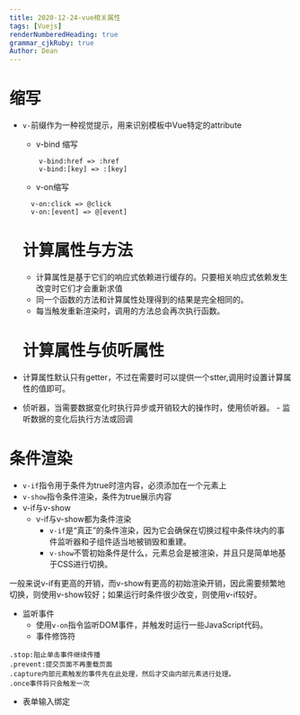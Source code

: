```yaml
---
title: 2020-12-24-vue相关属性
tags: [Vuejs]
renderNumberedHeading: true
grammar_cjkRuby: true
Author: Dean
---
```


# 缩写
- `v-`前缀作为一种视觉提示，用来识别模板中Vue特定的attribute
	- v-bind 缩写
  ```
	  v-bind:href => :href
	  v-bind:[key] => :[key]
  ```
  - v-on缩写
  ```
	v-on:click => @click
	v-on:[event] => @[event]
  ```
  # 计算属性与方法
  - 计算属性是基于它们的响应式依赖进行缓存的。只要相关响应式依赖发生改变时它们才会重新求值
  - 同一个函数的方法和计算属性处理得到的结果是完全相同的。
  - 每当触发重新渲染时，调用的方法总会再次执行函数。
  
  # 计算属性与侦听属性
- 计算属性默认只有getter，不过在需要时可以提供一个stter,调用时设置计算属性的值即可。
- 侦听器，当需要数据变化时执行异步或开销较大的操作时，使用侦听器。
	  - 监听数据的变化后执行方法或回调
	   
# 条件渲染
- `v-if`指令用于条件为true时渲内容，必须添加在一个元素上
- `v-show`指令条件渲染，条件为true展示内容
- v-if与v-show
	- v-if与v-show都为条件渲染
		- `v-if`是“真正”的条件渲染，因为它会确保在切换过程中条件块内的事件监听器和子组件适当地被销毁和重建。
		- `v-show`不管初始条件是什么，元素总会是被渲染，并且只是简单地基于CSS进行切换。

一般来说v-if有更高的开销，而v-show有更高的初始渲染开销，因此需要频繁地切换，则使用v-show较好；如果运行时条件很少改变，则使用v-if较好。

- 监听事件
	- 使用`v-on`指令监听DOM事件，并触发时运行一些JavaScript代码。
	- 事件修饰符
```
.stop:阻止单击事件继续传播
.prevent:提交页面不再重载页面
.capture内部元素触发的事件先在此处理，然后才交由内部元素进行处理。
.once事件将只会触发一次
```
- 表单输入绑定